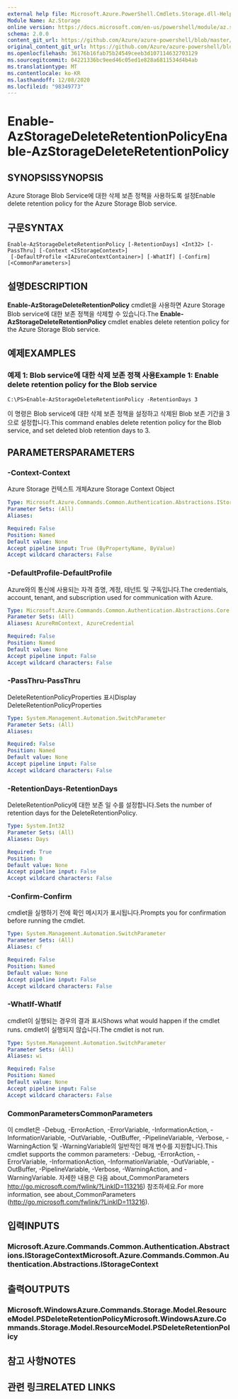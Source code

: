 ```yaml
---
external help file: Microsoft.Azure.PowerShell.Cmdlets.Storage.dll-Help.xml
Module Name: Az.Storage
online version: https://docs.microsoft.com/en-us/powershell/module/az.storage/enable-azstoragedeleteretentionpolicy
schema: 2.0.0
content_git_url: https://github.com/Azure/azure-powershell/blob/master/src/Storage/Storage.Management/help/Enable-AzStorageDeleteRetentionPolicy.md
original_content_git_url: https://github.com/Azure/azure-powershell/blob/master/src/Storage/Storage.Management/help/Enable-AzStorageDeleteRetentionPolicy.md
ms.openlocfilehash: 36176b16fab75b24549ceeb3d107114632703129
ms.sourcegitcommit: 04221336bc9eed46c05ed1e828a6811534d4b4ab
ms.translationtype: MT
ms.contentlocale: ko-KR
ms.lasthandoff: 12/08/2020
ms.locfileid: "98349773"
---
```

# <span data-ttu-id="6bba0-101">Enable-AzStorageDeleteRetentionPolicy</span><span class="sxs-lookup"><span data-stu-id="6bba0-101">Enable-AzStorageDeleteRetentionPolicy</span></span>

## <span data-ttu-id="6bba0-102">SYNOPSIS</span><span class="sxs-lookup"><span data-stu-id="6bba0-102">SYNOPSIS</span></span>
<span data-ttu-id="6bba0-103">Azure Storage Blob Service에 대한 삭제 보존 정책을 사용하도록 설정</span><span class="sxs-lookup"><span data-stu-id="6bba0-103">Enable delete retention policy  for the Azure Storage Blob service.</span></span>

## <span data-ttu-id="6bba0-104">구문</span><span class="sxs-lookup"><span data-stu-id="6bba0-104">SYNTAX</span></span>

```
Enable-AzStorageDeleteRetentionPolicy [-RetentionDays] <Int32> [-PassThru] [-Context <IStorageContext>]
 [-DefaultProfile <IAzureContextContainer>] [-WhatIf] [-Confirm] [<CommonParameters>]
```

## <span data-ttu-id="6bba0-105">설명</span><span class="sxs-lookup"><span data-stu-id="6bba0-105">DESCRIPTION</span></span>
<span data-ttu-id="6bba0-106">**Enable-AzStorageDeleteRetentionPolicy** cmdlet을 사용하면 Azure Storage Blob service에 대한 보존 정책을 삭제할 수 있습니다.</span><span class="sxs-lookup"><span data-stu-id="6bba0-106">The **Enable-AzStorageDeleteRetentionPolicy** cmdlet enables delete retention policy for the Azure Storage Blob service.</span></span>

## <span data-ttu-id="6bba0-107">예제</span><span class="sxs-lookup"><span data-stu-id="6bba0-107">EXAMPLES</span></span>

### <span data-ttu-id="6bba0-108">예제 1: Blob service에 대한 삭제 보존 정책 사용</span><span class="sxs-lookup"><span data-stu-id="6bba0-108">Example 1: Enable delete retention policy for the Blob service</span></span>
```
C:\PS>Enable-AzStorageDeleteRetentionPolicy -RetentionDays 3
```

<span data-ttu-id="6bba0-109">이 명령은 Blob service에 대한 삭제 보존 정책을 설정하고 삭제된 Blob 보존 기간을 3으로 설정합니다.</span><span class="sxs-lookup"><span data-stu-id="6bba0-109">This command enables delete retention policy for the Blob service, and set deleted blob retention days to 3.</span></span>

## <span data-ttu-id="6bba0-110">PARAMETERS</span><span class="sxs-lookup"><span data-stu-id="6bba0-110">PARAMETERS</span></span>

### <span data-ttu-id="6bba0-111">-Context</span><span class="sxs-lookup"><span data-stu-id="6bba0-111">-Context</span></span>
<span data-ttu-id="6bba0-112">Azure Storage 컨텍스트 개체</span><span class="sxs-lookup"><span data-stu-id="6bba0-112">Azure Storage Context Object</span></span>

```yaml
Type: Microsoft.Azure.Commands.Common.Authentication.Abstractions.IStorageContext
Parameter Sets: (All)
Aliases:

Required: False
Position: Named
Default value: None
Accept pipeline input: True (ByPropertyName, ByValue)
Accept wildcard characters: False
```

### <span data-ttu-id="6bba0-113">-DefaultProfile</span><span class="sxs-lookup"><span data-stu-id="6bba0-113">-DefaultProfile</span></span>
<span data-ttu-id="6bba0-114">Azure와의 통신에 사용되는 자격 증명, 계정, 테넌트 및 구독입니다.</span><span class="sxs-lookup"><span data-stu-id="6bba0-114">The credentials, account, tenant, and subscription used for communication with Azure.</span></span>

```yaml
Type: Microsoft.Azure.Commands.Common.Authentication.Abstractions.Core.IAzureContextContainer
Parameter Sets: (All)
Aliases: AzureRmContext, AzureCredential

Required: False
Position: Named
Default value: None
Accept pipeline input: False
Accept wildcard characters: False
```

### <span data-ttu-id="6bba0-115">-PassThru</span><span class="sxs-lookup"><span data-stu-id="6bba0-115">-PassThru</span></span>
<span data-ttu-id="6bba0-116">DeleteRetentionPolicyProperties 표시</span><span class="sxs-lookup"><span data-stu-id="6bba0-116">Display DeleteRetentionPolicyProperties</span></span>

```yaml
Type: System.Management.Automation.SwitchParameter
Parameter Sets: (All)
Aliases:

Required: False
Position: Named
Default value: None
Accept pipeline input: False
Accept wildcard characters: False
```

### <span data-ttu-id="6bba0-117">-RetentionDays</span><span class="sxs-lookup"><span data-stu-id="6bba0-117">-RetentionDays</span></span>
<span data-ttu-id="6bba0-118">DeleteRetentionPolicy에 대한 보존 일 수를 설정합니다.</span><span class="sxs-lookup"><span data-stu-id="6bba0-118">Sets the number of retention days for the DeleteRetentionPolicy.</span></span>

```yaml
Type: System.Int32
Parameter Sets: (All)
Aliases: Days

Required: True
Position: 0
Default value: None
Accept pipeline input: False
Accept wildcard characters: False
```

### <span data-ttu-id="6bba0-119">-Confirm</span><span class="sxs-lookup"><span data-stu-id="6bba0-119">-Confirm</span></span>
<span data-ttu-id="6bba0-120">cmdlet을 실행하기 전에 확인 메시지가 표시됩니다.</span><span class="sxs-lookup"><span data-stu-id="6bba0-120">Prompts you for confirmation before running the cmdlet.</span></span>

```yaml
Type: System.Management.Automation.SwitchParameter
Parameter Sets: (All)
Aliases: cf

Required: False
Position: Named
Default value: None
Accept pipeline input: False
Accept wildcard characters: False
```

### <span data-ttu-id="6bba0-121">-WhatIf</span><span class="sxs-lookup"><span data-stu-id="6bba0-121">-WhatIf</span></span>
<span data-ttu-id="6bba0-122">cmdlet이 실행되는 경우의 결과 표시</span><span class="sxs-lookup"><span data-stu-id="6bba0-122">Shows what would happen if the cmdlet runs.</span></span>
<span data-ttu-id="6bba0-123">cmdlet이 실행되지 않습니다.</span><span class="sxs-lookup"><span data-stu-id="6bba0-123">The cmdlet is not run.</span></span>

```yaml
Type: System.Management.Automation.SwitchParameter
Parameter Sets: (All)
Aliases: wi

Required: False
Position: Named
Default value: None
Accept pipeline input: False
Accept wildcard characters: False
```

### <span data-ttu-id="6bba0-124">CommonParameters</span><span class="sxs-lookup"><span data-stu-id="6bba0-124">CommonParameters</span></span>
<span data-ttu-id="6bba0-125">이 cmdlet은 -Debug, -ErrorAction, -ErrorVariable, -InformationAction, -InformationVariable, -OutVariable, -OutBuffer, -PipelineVariable, -Verbose, -WarningAction 및 -WarningVariable의 일반적인 매개 변수를 지원합니다.</span><span class="sxs-lookup"><span data-stu-id="6bba0-125">This cmdlet supports the common parameters: -Debug, -ErrorAction, -ErrorVariable, -InformationAction, -InformationVariable, -OutVariable, -OutBuffer, -PipelineVariable, -Verbose, -WarningAction, and -WarningVariable.</span></span> <span data-ttu-id="6bba0-126">자세한 내용은 다음 about_CommonParameters http://go.microsoft.com/fwlink/?LinkID=113216) 참조하세요.</span><span class="sxs-lookup"><span data-stu-id="6bba0-126">For more information, see about_CommonParameters (http://go.microsoft.com/fwlink/?LinkID=113216).</span></span>

## <span data-ttu-id="6bba0-127">입력</span><span class="sxs-lookup"><span data-stu-id="6bba0-127">INPUTS</span></span>

### <span data-ttu-id="6bba0-128">Microsoft.Azure.Commands.Common.Authentication.Abstractions.IStorageContext</span><span class="sxs-lookup"><span data-stu-id="6bba0-128">Microsoft.Azure.Commands.Common.Authentication.Abstractions.IStorageContext</span></span>

## <span data-ttu-id="6bba0-129">출력</span><span class="sxs-lookup"><span data-stu-id="6bba0-129">OUTPUTS</span></span>

### <span data-ttu-id="6bba0-130">Microsoft.WindowsAzure.Commands.Storage.Model.ResourceModel.PSDeleteRetentionPolicy</span><span class="sxs-lookup"><span data-stu-id="6bba0-130">Microsoft.WindowsAzure.Commands.Storage.Model.ResourceModel.PSDeleteRetentionPolicy</span></span>

## <span data-ttu-id="6bba0-131">참고 사항</span><span class="sxs-lookup"><span data-stu-id="6bba0-131">NOTES</span></span>

## <span data-ttu-id="6bba0-132">관련 링크</span><span class="sxs-lookup"><span data-stu-id="6bba0-132">RELATED LINKS</span></span>
